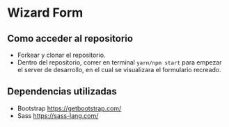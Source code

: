 # Wizard Form 

## Como acceder al repositorio

- Forkear y clonar el repositorio.
- Dentro del repositorio, correr en terminal `yarn/npm start` para empezar el server de desarrollo, en el cual se visualizara el formulario recreado.

## Dependencias utilizadas

- Bootstrap https://getbootstrap.com/
- Sass https://sass-lang.com/
